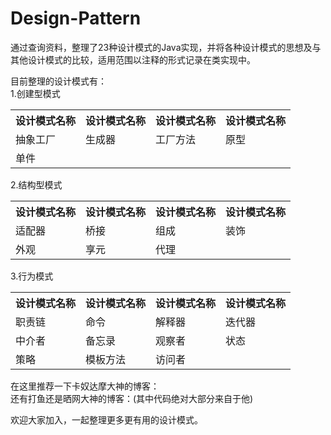 # Design-Pattern
通过查询资料，整理了23种设计模式的Java实现，并将各种设计模式的思想及与其他设计模式的比较，适用范围以注释的形式记录在类实现中。

目前整理的设计模式有：<br/>
1.创建型模式<br/>
<table>
<tr>
<th>设计模式名称</th><th>设计模式名称</th><th>设计模式名称</th><th>设计模式名称</th>
</tr>
<tr>
 <td>抽象工厂 </td>  <td>生成器</td>   <td>工厂方法</td>   <td>原型</td>
</tr>
<tr>
 <td>单件</td> <td></td> <td></td> <td></td>
</tr>
</table>
2.结构型模式<br/>
<table>
<tr>
<th>设计模式名称</th><th>设计模式名称</th><th>设计模式名称</th><th>设计模式名称</th>
</tr>
<tr>
 <td>适配器</td>  <td>桥接</td>   <td>组成</td>   <td>装饰</td>
</tr>
<tr>
 <td>外观</td> <td>享元</td> <td>代理</td> <td></td>
</tr>
</table>
3.行为模式<br/>
<table>
<tr>
<th>设计模式名称</th><th>设计模式名称</th><th>设计模式名称</th><th>设计模式名称</th>
</tr>
<tr>
 <td>职责链</td>  <td>命令</td>   <td>解释器</td>   <td>迭代器</td>
</tr>
<tr>
 <td>中介者</td> <td>备忘录</td> <td>观察者</td> <td>状态</td>
</tr>
<tr>
 <td>策略</td> <td>模板方法</td> <td>访问者</td> <td></td>
</tr>
</table>
在这里推荐一下卡奴达摩大神的博客：<url = 'http://blog.csdn.net/zhengzhb/article/category/926691/2'> <br/>
还有打鱼还是晒网大神的博客：<url = 'http://blog.csdn.net/jjwwmlp456/article/category/2597033/1'>(其中代码绝对大部分来自于他)<br/>

欢迎大家加入，一起整理更多更有用的设计模式。
